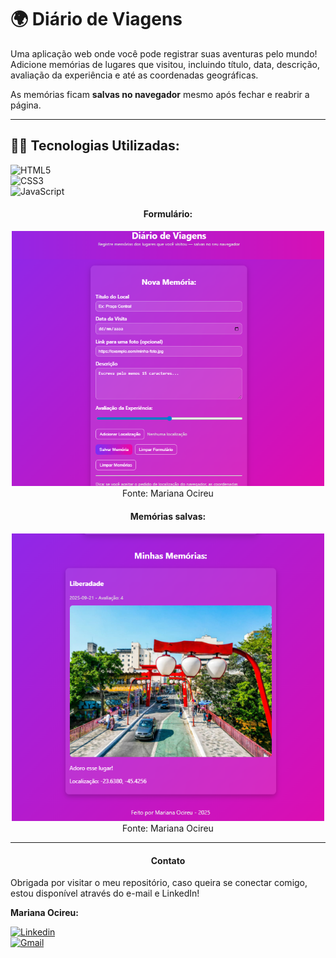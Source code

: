 # 🌍 Diário de Viagens  
Uma aplicação web onde você pode registrar suas aventuras pelo mundo!  
Adicione memórias de lugares que visitou, incluindo título, data, descrição, avaliação da experiência e até as coordenadas geográficas.  

As memórias ficam **salvas no navegador** mesmo após fechar e reabrir a página.  

---

## 👩‍💻 Tecnologias Utilizadas:

![HTML5](https://img.shields.io/badge/HTML5-7b2ff7?style=for-the-badge&logo=html5&logoColor=white&labelColor=f107a3)  
![CSS3](https://img.shields.io/badge/CSS3-7b2ff7?style=for-the-badge&logo=css3&logoColor=white&labelColor=f107a3)  
![JavaScript](https://img.shields.io/badge/JavaScript-7b2ff7?style=for-the-badge&logo=javascript&logoColor=white&labelColor=f107a3)  

<div align="center">
  <h4>Formulário:</h4>
  <img width="500" src="https://github.com/marisouza31/DiarioViagens/blob/main/Formulario.png"><br>
   Fonte: Mariana Ocireu
</div>

<div align="center">
  <h4>Memórias salvas:</h4>
  <img width="500" src="https://github.com/marisouza31/DiarioViagens/blob/main/memorias.png"><br>
   Fonte: Mariana Ocireu
</div>

---

<div align="center">
  <h4>Contato</h4>
</div>

Obrigada por visitar o meu repositório, caso queira se conectar comigo, estou disponível através do e-mail e LinkedIn!

**Mariana Ocireu:**

[![Linkedin](https://img.shields.io/badge/LinkedIn-7b2ff7?style=for-the-badge&logo=linkedin&logoColor=white&labelColor=f107a3)](https://www.linkedin.com/in/marianaociz/)  
[![Gmail](https://img.shields.io/badge/Gmail-7b2ff7?style=for-the-badge&logo=gmail&logoColor=white&labelColor=f107a3)](mailto:marianaocireu@gmail.com)  
